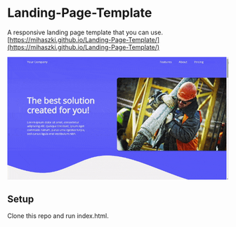 # Landing-Page-Template
A responsive landing page template that you can use. [https://mihaszki.github.io/Landing-Page-Template/](https://mihaszki.github.io/Landing-Page-Template/)

![demo](img/demo.gif)

## Setup
Clone this repo and run index.html.